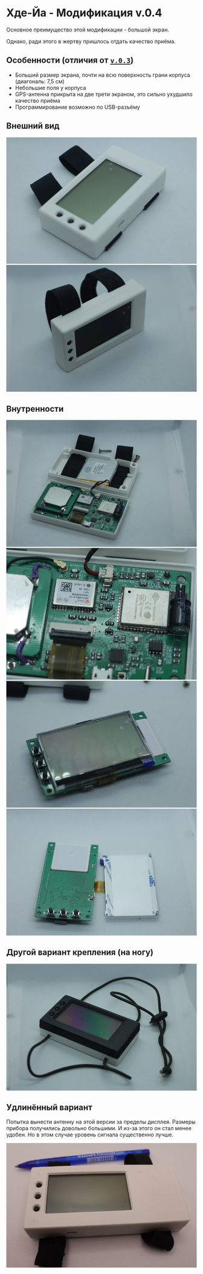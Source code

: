 # Хде-Йа - Модификация v.0.4

Основное преимущество этой модификации - большой экран.

Однако, ради этого в жертву пришлось отдать качество приёма.

## Особенности (отличия от [`v.0.3`](01.v.0.3.md))

* Больший размер экрана, почти на всю поверхность грани корпуса (диагональ: 7,5 см)
* Небольшие поля у корпуса
* GPS-антенна прикрыта на две трети экраном, это сильно ухудшило качество приёма
* Программирование возможно по USB-разъёму


## Внешний вид

![](img/v0.4.o.02.jpg "Внешний вид (v.0.4)")
![](img/v0.4.o.01.jpg "Внешний вид (v.0.4)")


## Внутренности

![](img/v0.4.i.01.jpg "Внутренности (v.0.4)")
![](img/v0.4.i.02.jpg "Внутренности (v.0.4)")
![](img/v0.4.i.04.jpg "Внутренности (v.0.4)")
![](img/v0.4.i.05.jpg "Внутренности (v.0.4)")


## Другой вариант крепления (на ногу)

![](img/v0.4.mnt2.jpg  "Вариант крепления на ногу (v.0.4)")


## Удлинённый вариант

Попытка вынести антенну на этой версии за пределы дисплея. Размеры прибора получились довольно большими. И из-за этого он стал менее удобен.
Но в этом случае уровень сигнала существенно лучше.

![](img/v0.4.long.jpg  "Удлинённый вариант (v.0.4)")

